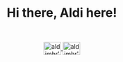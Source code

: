 <h1 align="center">Hi there, Aldi here!</h1>

<br />


<p align="center">
<a href="https://www.codewars.com/users/aldimhr">
  <img align="center" alt="aldimhr's codewars" src="https://cdn.jsdelivr.net/npm/simple-icons@3.0.1/icons/codewars.svg" height="30" width="40"  />
</a>
<a href="https://aldimhr.medium.com/">
  <img align="center" alt="aldimhr's medium" src="https://cdn.jsdelivr.net/npm/simple-icons@3.0.1/icons/medium.svg" height="30" width="40"  />
</a>
</p>

<br />
